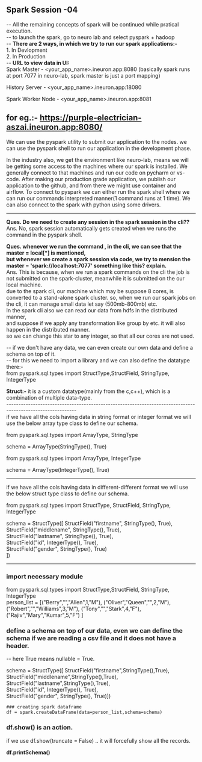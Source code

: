 ## Spark Session -04  

-- All the remaining concepts of spark will be continued while pratical execution.  
-- to launch the spark, go to neuro lab and select pyspark + hadoop  
-- **There are 2 ways, in which we try to run our spark applications:-**  
                                                              1. In Devlopment  
                                                              2. In Production  
-- **URL to view data in UI:**  
Spark Master - <your_app_name>.ineuron.app:8080  (basically spark runs at port 7077 in neuro-lab, spark master is just a port mapping)  

History Server - <your_app_name>.ineuron.app:18080

Spark Worker Node - <your_app_name>.ineuron.app:8081

**for eg.:-** https://purple-electrician-aszai.ineuron.app:8080/
-------------------------------------------------------------------------------------------------------------------------------

We can use the pyspark utility to submit our application to the nodes.
we can use the pyspark shell to run our application in the development phase.

In the industry also, we get the environment like neuro-lab, means we will be getting some access to the machines where our spark
is installed. We generally connect to that machines and run our code on pycharm or vs-code.
After making our production grade application, we publish our application to the github, and from there we might use container
and airflow.
To connect to pyspark we can either run the spark shell where we can run our commands interpreted manner(1 command runs at 1 time).
We can also connect to the spark with python using some drivers.

----------------------------------------------------------------------------------------------------------------------------------

**Ques. Do we need to create any session in the spark session in the cli??**  
Ans.    No, spark session automatically gets created when we runs the command <pyspark> in the pyspark shell.  


**Ques. whenever we run the command <pyspark>, in the cli, we can see that the master = local[*] is mentioned,  
but whenever we create a spark session via code, we try to mension the master = 'spark://localhost:7077' something like this? explain.**  
Ans.  This is because, when we run a spark commands on the cli the job is not submitted on the spark-cluster, meanwhile it is submitted
      on the our local machine.  
      due to the spark cli, our machine which may be suppose 8 cores, is converted to a stand-alone spark cluster. 
      so, when we run our spark jobs on the cli, it can manage small data let say (500mb-800mb) etc.  
      In the spark cli also we can read our data from hdfs in the distributed manner,  
      and suppose if we apply any transformation like group by etc. it will also happen in the distributed manner.  
      so we can change this star to any integer, so that all our cores are not used.  

-- if we don't have any data, we can even create our own data and define a schema on top of it.  
-- for this we need to import a library and we can also define the datatype there:-  
  from pyspark.sql.types import StructType,StructField, StringType, IntegerType
  
**Struct:-** it is a custom datatype(mainly from the c,c++), which is a combination of multiple data-type.  
    -----------------------------------------------------------------------------------------------------------  
  if we have all the cols having data in string format or integer format we will use the below array type class to define our schema.


from pyspark.sql.types import ArrayType, StringType

schema = ArrayType(StringType(), True)

from pyspark.sql.types import ArrayType, IntegerType

schema = ArrayType(IntegerType(), True)  
  
--------------------------------------------------------------------------------------------  
if we have all the cols having data in different-different format we will use the below struct type class to define our schema.

from pyspark.sql.types import StructType, StructField, StringType, IntegerType

schema = StructType([
    StructField("firstname", StringType(), True),   
    StructField("middlename", StringType(), True),  
    StructField("lastname", StringType(), True),  
    StructField("id", IntegerType(), True),  
    StructField("gender", StringType(), True)  
])  
    
  -----------------------------------------------------------------------------------------------------------------------  
  ### import necessary module
  from pyspark.sql.types import StructType,StructField, StringType, IntegerType  
      person_list = [("Berry","","Allen",1,"M"),
        ("Oliver","Queen","",2,"M"),
        ("Robert","","Williams",3,"M"),
        ("Tony","","Stark",4,"F"),
        ("Rajiv","Mary","Kumar",5,"F")
    ]  
  
  ### define a schema on top of our data, even we can define the schema if we are reading a csv file and it does not have a header.  
  
  -- here True means nullable = True.  
  
  
  schema = StructType([
        StructField("firstname",StringType(),True),  
        StructField("middlename",StringType(),True),  
        StructField("lastname",StringType(),True),   
        StructField("id", IntegerType(), True),  
        StructField("gender", StringType(), True)])    
  
    ### creating spark dataframe  
    df = spark.createDataFrame(data=person_list,schema=schema)  
  
   ### df.show() is an action.  
   if we use df.show(truncate = False) .. it will forcefully show all the records.  

 **df.printSchema()**
